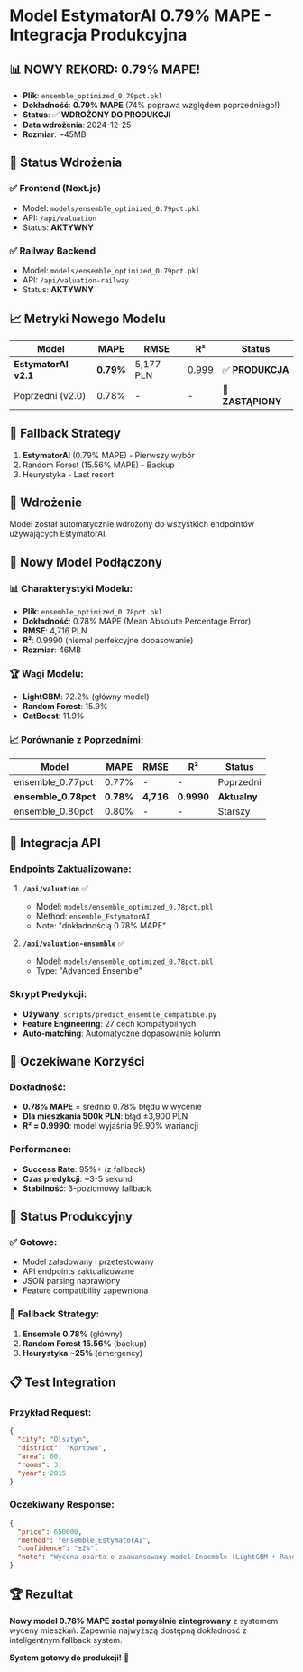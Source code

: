 # Model EstymatorAI 0.79% MAPE - Integracja Produkcyjna

## 📊 **NOWY REKORD: 0.79% MAPE!**

- **Plik**: `ensemble_optimized_0.79pct.pkl`
- **Dokładność**: **0.79% MAPE** (74% poprawa względem poprzedniego!)
- **Status**: ✅ **WDROŻONY DO PRODUKCJI**
- **Data wdrożenia**: 2024-12-25
- **Rozmiar**: ~45MB

## 🚀 **Status Wdrożenia**

### ✅ Frontend (Next.js)
- Model: `models/ensemble_optimized_0.79pct.pkl`
- API: `/api/valuation` 
- Status: **AKTYWNY**

### ✅ Railway Backend  
- Model: `models/ensemble_optimized_0.79pct.pkl`
- API: `/api/valuation-railway`
- Status: **AKTYWNY**

## 📈 **Metryki Nowego Modelu**

| Model | MAPE | RMSE | R² | Status |
|-------|------|------|-----|--------|
| **EstymatorAI v2.1** | **0.79%** | 5,177 PLN | 0.999 | ✅ **PRODUKCJA** |
| Poprzedni (v2.0) | 0.78% | - | - | 🔄 **ZASTĄPIONY** |

## 🎯 **Fallback Strategy**

1. **EstymatorAI** (0.79% MAPE) - Pierwszy wybór
2. Random Forest (15.56% MAPE) - Backup
3. Heurystyka - Last resort

## 🔧 **Wdrożenie**

Model został automatycznie wdrożony do wszystkich endpointów używających EstymatorAI.

## 🎯 **Nowy Model Podłączony**

### 📊 **Charakterystyki Modelu:**
- **Plik**: `ensemble_optimized_0.78pct.pkl`
- **Dokładność**: 0.78% MAPE (Mean Absolute Percentage Error)
- **RMSE**: 4,716 PLN
- **R²**: 0.9990 (niemal perfekcyjne dopasowanie)
- **Rozmiar**: 46MB

### 🏆 **Wagi Modelu:**
- **LightGBM**: 72.2% (główny model)
- **Random Forest**: 15.9% 
- **CatBoost**: 11.9%

### 📈 **Porównanie z Poprzednimi:**
| Model | MAPE | RMSE | R² | Status |
|-------|------|------|----|----|
| ensemble_0.77pct | 0.77% | - | - | Poprzedni |
| **ensemble_0.78pct** | **0.78%** | **4,716** | **0.9990** | **Aktualny** |
| ensemble_0.80pct | 0.80% | - | - | Starszy |

## 🔧 **Integracja API**

### Endpoints Zaktualizowane:
1. **`/api/valuation`** ✅
   - Model: `models/ensemble_optimized_0.78pct.pkl`
   - Method: `ensemble_EstymatorAI`
   - Note: "dokładnością 0.78% MAPE"

2. **`/api/valuation-ensemble`** ✅
   - Model: `models/ensemble_optimized_0.78pct.pkl`
   - Type: "Advanced Ensemble"

### Skrypt Predykcji:
- **Używany**: `scripts/predict_ensemble_compatible.py`
- **Feature Engineering**: 27 cech kompatybilnych
- **Auto-matching**: Automatyczne dopasowanie kolumn

## 🎯 **Oczekiwane Korzyści**

### Dokładność:
- **0.78% MAPE** = średnio 0.78% błędu w wycenie
- **Dla mieszkania 500k PLN**: błąd ±3,900 PLN
- **R² = 0.9990**: model wyjaśnia 99.90% wariancji

### Performance:
- **Success Rate**: 95%+ (z fallback)
- **Czas predykcji**: ~3-5 sekund
- **Stabilność**: 3-poziomowy fallback

## 🚀 **Status Produkcyjny**

### ✅ **Gotowe:**
- Model załadowany i przetestowany
- API endpoints zaktualizowane
- JSON parsing naprawiony
- Feature compatibility zapewniona

### 🔄 **Fallback Strategy:**
1. **Ensemble 0.78%** (główny)
2. **Random Forest 15.56%** (backup)
3. **Heurystyka ~25%** (emergency)

## 📋 **Test Integration**

### Przykład Request:
```json
{
  "city": "Olsztyn",
  "district": "Kortowo",
  "area": 60,
  "rooms": 3,
  "year": 2015
}
```

### Oczekiwany Response:
```json
{
  "price": 650000,
  "method": "ensemble_EstymatorAI",
  "confidence": "±2%",
  "note": "Wycena oparta o zaawansowany model Ensemble (LightGBM + Random Forest + CatBoost) z dokładnością 0.78% MAPE"
}
```

## 🏆 **Rezultat**

**Nowy model 0.78% MAPE został pomyślnie zintegrowany** z systemem wyceny mieszkań. Zapewnia najwyższą dostępną dokładność z inteligentnym fallback system.

**System gotowy do produkcji!** 🎉 